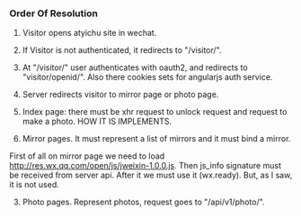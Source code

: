 ### Order Of Resolution

1. Visitor opens atyichu site in wechat.

2. If Visitor is not authenticated, it redirects to "/visitor/".

3. At "/visitor/" user authenticates with oauth2, and redirects to "visitor/openid/".
Also there cookies sets for angularjs auth service.

4. Server redirects visitor to mirror page or photo page.



1. Index page: there must be xhr request to unlock request and request to make a photo.
HOW IT IS IMPLEMENTS.

2. Mirror pages. It must represent a list of mirrors and it must bind a mirror. 

First of all on mirror page we need to load http://res.wx.qq.com/open/js/jweixin-1.0.0.js.
Then js_info signature must be received from server api. After it we must use it (wx.ready). 
But, as I saw, it is not used.

3. Photo pages. Represent photos, request goes to "/api/v1/photo/".


